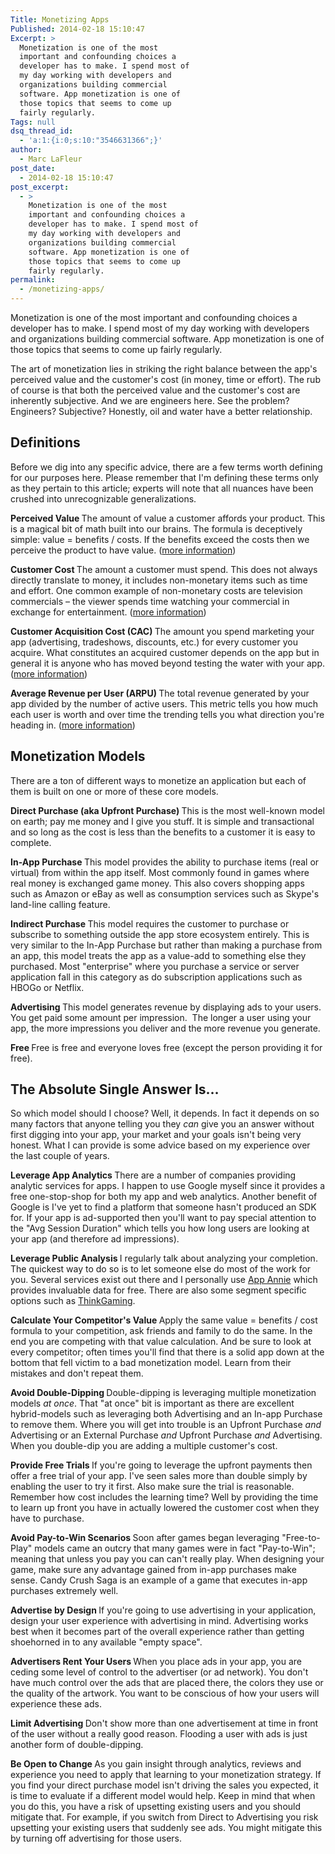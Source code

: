 ```yaml
---
Title: Monetizing Apps
Published: 2014-02-18 15:10:47
Excerpt: >
  Monetization is one of the most
  important and confounding choices a
  developer has to make. I spend most of
  my day working with developers and
  organizations building commercial
  software. App monetization is one of
  those topics that seems to come up
  fairly regularly.
Tags: null
dsq_thread_id:
  - 'a:1:{i:0;s:10:"3546631366";}'
author:
  - Marc LaFleur
post_date:
  - 2014-02-18 15:10:47
post_excerpt:
  - >
    Monetization is one of the most
    important and confounding choices a
    developer has to make. I spend most of
    my day working with developers and
    organizations building commercial
    software. App monetization is one of
    those topics that seems to come up
    fairly regularly.
permalink:
  - /monetizing-apps/
---
```

Monetization is one of the most important and confounding choices a developer has to make. I spend most of my day working with developers and organizations building commercial software. App monetization is one of those topics that seems to come up fairly regularly.

The art of monetization lies in striking the right balance between the app's perceived value and the customer's cost (in money, time or effort). The rub of course is that both the perceived value and the customer's cost are inherently subjective. And we are engineers here. See the problem? Engineers? Subjective? Honestly, oil and water have a better relationship.

<h2>Definitions</h2>

Before we dig into any specific advice, there are a few terms worth defining for our purposes here. Please remember that I'm defining these terms only as they pertain to this article; experts will note that all nuances have been crushed into unrecognizable generalizations.

<strong>Perceived Value
</strong>The amount of value a customer affords your product. This is a magical bit of math built into our brains. The formula is deceptively simple: value = benefits / costs. If the benefits exceed the costs then we perceive the product to have value. (<a href="http://en.wikipedia.org/wiki/Value_(marketing)" target="_blank">more information</a>)

<strong>Customer Cost
</strong>The amount a customer must spend. This does not always directly translate to money, it includes non-monetary items such as time and effort. One common example of non-monetary costs are television commercials – the viewer spends time watching your commercial in exchange for entertainment. (<a href="http://en.wikipedia.org/wiki/Customer_Cost" target="_blank">more information</a>)

<strong>Customer Acquisition Cost (CAC)
</strong>The amount you spend marketing your app (advertising, tradeshows, discounts, etc.) for every customer you acquire. What constitutes an acquired customer depends on the app but in general it is anyone who has moved beyond testing the water with your app. (<a href="http://en.wikipedia.org/wiki/Customer_acquisition_cost" target="_blank">more information</a>)

<strong>Average Revenue per User (ARPU)
</strong>The total revenue generated by your app divided by the number of active users. This metric tells you how much each user is worth and over time the trending tells you what direction you're heading in. (<a href="http://en.wikipedia.org/wiki/Average_revenue_per_user" target="_blank">more information</a>)

<h2>Monetization Models</h2>

There are a ton of different ways to monetize an application but each of them is built on one or more of these core models.

<strong>Direct Purchase (aka Upfront Purchase)
</strong>This is the most well-known model on earth; pay me money and I give you stuff. It is simple and transactional and so long as the cost is less than the benefits to a customer it is easy to complete.

<strong>In-App Purchase
</strong>This model provides the ability to purchase items (real or virtual) from within the app itself. Most commonly found in games where real money is exchanged game money. This also covers shopping apps such as Amazon or eBay as well as consumption services such as Skype's land-line calling feature.

<strong>Indirect Purchase
</strong>This model requires the customer to purchase or subscribe to something outside the app store ecosystem entirely. This is very similar to the In-App Purchase but rather than making a purchase from an app, this model treats the app as a value-add to something else they purchased. Most "enterprise" where you purchase a service or server application fall in this category as do subscription applications such as HBOGo or Netflix.

<strong>Advertising
</strong>This model generates revenue by displaying ads to your users. You get paid some amount per impression.  The longer a user using your app, the more impressions you deliver and the more revenue you generate.

<strong>Free
</strong>Free is free and everyone loves free (except the person providing it for free).

<h2>The Absolute Single Answer Is…</h2>

So which model should I choose? Well, it depends. In fact it depends on so many factors that anyone telling you they <em>can</em> give you an answer without first digging into your app, your market and your goals isn't being very honest. What I can provide is some advice based on my experience over the last couple of years.

<strong>Leverage App Analytics
</strong>There are a number of companies providing analytic services for apps. I happen to use Google myself since it provides a free one-stop-shop for both my app and web analytics. Another benefit of Google is I've yet to find a platform that someone hasn't produced an SDK for. If your app is ad-supported then you'll want to pay special attention to the "Avg Session Duration" which tells you how long users are looking at your app (and therefore ad impressions).

<strong>Leverage Public Analysis
</strong>I regularly talk about analyzing your completion. The quickest way to do so is to let someone else do most of the work for you. Several services exist out there and I personally use <a href="http://www.appannie.com">App Annie</a> which provides invaluable data for free. There are also some segment specific options such as <a href="http://thinkgaming.com/">ThinkGaming</a>.

<strong>Calculate Your Competitor's Value
</strong>Apply the same value = benefits / cost formula to your competition, ask friends and family to do the same. In the end you are competing with that value calculation. And be sure to look at every competitor; often times you'll find that there is a solid app down at the bottom that fell victim to a bad monetization model. Learn from their mistakes and don't repeat them.

<strong>Avoid Double-Dipping
</strong>Double-dipping is leveraging multiple monetization models <em>at once</em>. That "at once" bit is important as there are excellent hybrid-models such as leveraging both Advertising and an In-app Purchase to remove them. Where you will get into trouble is an Upfront Purchase <em>and</em> Advertising or an External Purchase <em>and </em>Upfront Purchase <em>and</em> Advertising. When you double-dip you are adding a multiple customer's cost.

<strong>Provide Free Trials
</strong>If you're going to leverage the upfront payments then offer a free trial of your app. I've seen sales more than double simply by enabling the user to try it first. Also make sure the trial is reasonable. Remember how cost includes the learning time? Well by providing the time to learn up front you have in actually lowered the customer cost when they have to purchase.

<strong>Avoid Pay-to-Win Scenarios
</strong>Soon after games began leveraging "Free-to-Play" models came an outcry that many games were in fact "Pay-to-Win"; meaning that unless you pay you can can't really play. When designing your game, make sure any advantage gained from in-app purchases make sense. Candy Crush Saga is an example of a game that executes in-app purchases extremely well. <strong>
</strong>

<strong>Advertise by Design
</strong>If you're going to use advertising in your application, design your user experience with advertising in mind. Advertising works best when it becomes part of the overall experience rather than getting shoehorned in to any available "empty space".

<strong>Advertisers Rent Your Users
</strong>When you place ads in your app, you are ceding some level of control to the advertiser (or ad network). You don't have much control over the ads that are placed there, the colors they use or the quality of the artwork. You want to be conscious of how your users will experience these ads.

<strong>Limit Advertising
</strong>Don't show more than one advertisement at time in front of the user without a really good reason. Flooding a user with ads is just another form of double-dipping.

<strong>Be Open to Change
</strong>As you gain insight through analytics, reviews and experience you need to apply that learning to your monetization strategy. If you find your direct purchase model isn't driving the sales you expected, it is time to evaluate if a different model would help. Keep in mind that when you do this, you have a risk of upsetting existing users and you should mitigate that. For example, if you switch from Direct to Advertising you risk upsetting your existing users that suddenly see ads. You might mitigate this by turning off advertising for those users.